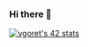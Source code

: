 ### Hi there 👋
[![vgoret's 42 stats](https://badge42.vercel.app/api/v2/cldkbnvb500400gla6ri7gbc4/stats?cursusId=21&coalitionId=47)](https://github.com/JaeSeoKim/badge42)
<!--
**victorgrt/victorgrt** is a ✨ _special_ ✨ repository because its `README.md` (this file) appears on your GitHub profile.

Here are some ideas to get you started:

- 🔭 I’m currently working on ...
- 🌱 I’m currently learning ...
- 👯 I’m looking to collaborate on ...
- 🤔 I’m looking for help with ...
- 💬 Ask me about ...
- 📫 How to reach me: ...
- 😄 Pronouns: ...
- ⚡ Fun fact: ...
-->
